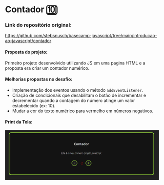 # Contador :keycap_ten:

### Link do repositório original:

https://github.com/stebsnusch/basecamp-javascript/tree/main/introducao-ao-javascript/contador

#### Proposta do projeto:

Primeiro projeto desenvolvido utilizando JS em uma pagina HTML e a proposta era criar um contador numérico.

#### Melhorias propostas no desafio:

- Implementação dos eventos usando o método `addEventListener`.
- Criação de condicionais que desabilitam o botão de incrementar e decrementar quando a contagem do número atinge um valor estabelecido (ex: 10). 
- Mudar a cor do texto numérico para vermelho em números negativos. 

#### Print da Tela:

![Alt](assets/contador.png "Contador")